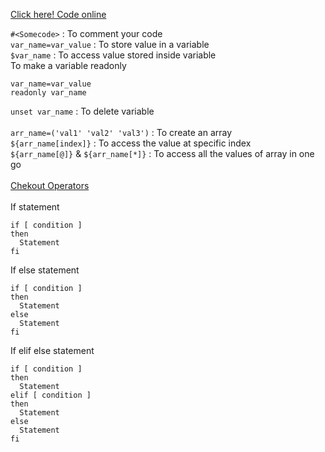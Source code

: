 [Click here! Code online](https://repl.it/languages/bash%23main.sh)

`#<Somecode>` : To comment your code
<br>
`var_name=var_value` : To store value in a variable
<br>
`$var_name` : To access value stored inside variable
<br>
To make a variable readonly
```
var_name=var_value
readonly var_name
``` 
`unset var_name` : To delete variable 
<br>
<br>
`arr_name=('val1' 'val2' 'val3')` : To create an array
<br>
`${arr_name[index]}` : To access the value at specific index
<br>
`${arr_name[@]}` & `${arr_name[*]}` : To access all the values of array in one go
<br>
<br>
[Chekout Operators](https://www.tutorialspoint.com/unix/unix-basic-operators.htm)
<br>
<br>
If statement
```
if [ condition ]
then
  Statement
fi  
```

If else statement
```
if [ condition ]
then
  Statement
else
  Statement
fi  
```

If elif else statement
```
if [ condition ]
then
  Statement
elif [ condition ]
then
  Statement
else
  Statement
fi  
```
